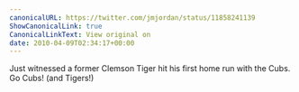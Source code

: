 ```yaml
---
canonicalURL: https://twitter.com/jmjordan/status/11858241139
ShowCanonicalLink: true
CanonicalLinkText: View original on
date: 2010-04-09T02:34:17+00:00
---
```

Just witnessed a former Clemson Tiger hit his first home run with the Cubs. Go Cubs! (and Tigers!)